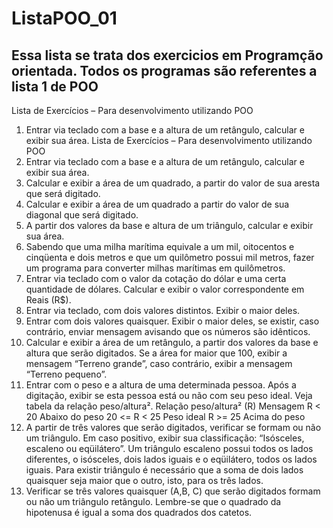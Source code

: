 # ListaPOO_01
Essa lista se trata dos exercicios em Programção orientada. Todos os programas são referentes a lista 1 de POO
--------------------------------------------------------------------------------------
Lista de Exercícios – Para desenvolvimento utilizando POO
1. Entrar via teclado com a base e a altura de um retângulo, calcular e exibir sua área.
Lista de Exercícios – Para desenvolvimento utilizando POO
1. Entrar via teclado com a base e a altura de um retângulo, calcular e exibir sua área.
2. Calcular e exibir a área de um quadrado, a partir do valor de sua aresta que será digitado.
3. Calcular e exibir a área de um quadrado a partir do valor de sua diagonal que será
digitado.
4. A partir dos valores da base e altura de um triângulo, calcular e exibir sua área.
6. Sabendo que uma milha marítima equivale a um mil, oitocentos e cinqüenta e dois metros
e que um quilômetro possui mil metros, fazer um programa para converter milhas marítimas em
quilômetros.
7. Entrar via teclado com o valor da cotação do dólar e uma certa quantidade de dólares.
Calcular e exibir o valor correspondente em Reais (R$).
8. Entrar via teclado, com dois valores distintos. Exibir o maior deles.
9. Entrar com dois valores quaisquer. Exibir o maior deles, se existir, caso contrário, enviar
mensagem avisando que os números são idênticos.
10. Calcular e exibir a área de um retângulo, a partir dos valores da base e altura que serão
digitados. Se a área for maior que 100, exibir a mensagem “Terreno grande”, caso contrário, exibir
a mensagem “Terreno pequeno”.
11. Entrar com o peso e a altura de uma determinada pessoa. Após a digitação, exibir se esta
pessoa está ou não com seu peso ideal. Veja tabela da relação peso/altura².
Relação peso/altura² (R) Mensagem
R < 20 Abaixo do peso
20 <= R < 25 Peso ideal
R >= 25 Acima do peso
12. A partir de três valores que serão digitados, verificar se formam ou não um triângulo. Em
caso positivo, exibir sua classificação: “Isósceles, escaleno ou eqüilátero”. Um triângulo escaleno
possui todos os lados diferentes, o isósceles, dois lados iguais e o eqüilátero, todos os lados
iguais. Para existir triângulo é necessário que a soma de dois lados quaisquer seja maior que o
outro, isto, para os três lados.
13. Verificar se três valores quaisquer (A,B, C) que serão digitados formam ou não um
triângulo retângulo. Lembre-se que o quadrado da hipotenusa é igual a soma dos quadrados dos
catetos. 
